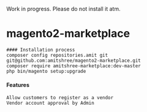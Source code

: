 Work in progress. Please do not install it atm.

# magento2-marketplace

```
#### Installation process
composer config repositories.amit git git@github.com:amitshree/magento2-marketplace.git
composer require amitshree-marketplace:dev-master
php bin/magento setup:upgrade
```


#### Features
```
Allow customers to register as a vendor
Vendor account approval by Admin
```
